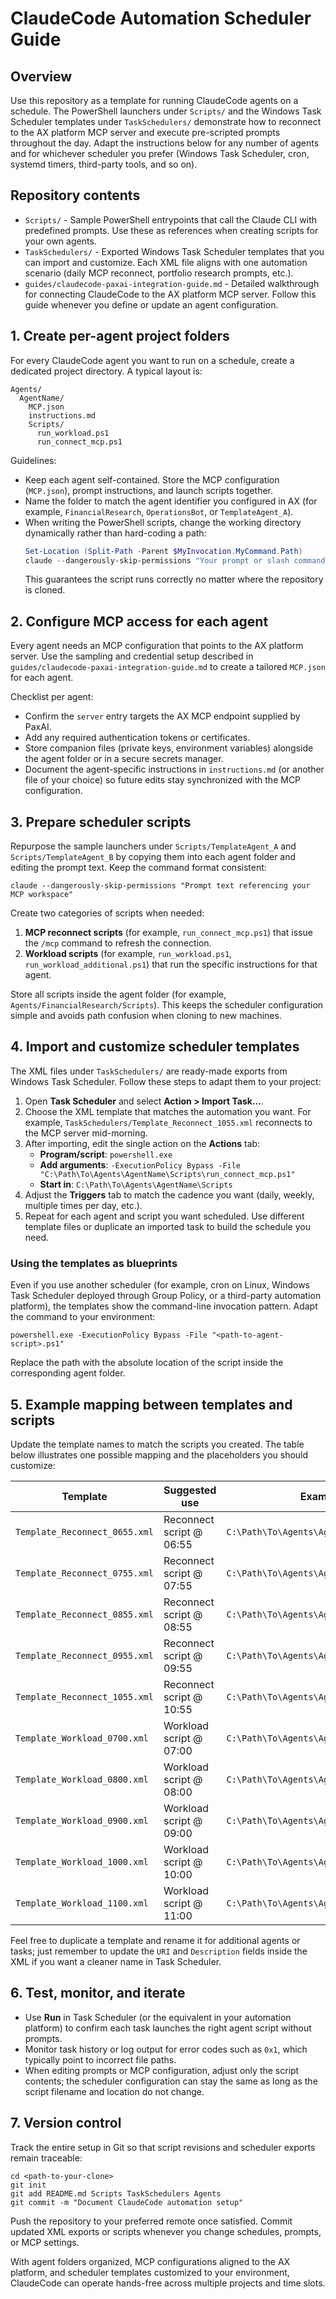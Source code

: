 # ClaudeCode Automation Scheduler Guide

## Overview
Use this repository as a template for running ClaudeCode agents on a schedule. The PowerShell launchers under `Scripts/` and the Windows Task Scheduler templates under `TaskSchedulers/` demonstrate how to reconnect to the AX platform MCP server and execute pre-scripted prompts throughout the day. Adapt the instructions below for any number of agents and for whichever scheduler you prefer (Windows Task Scheduler, cron, systemd timers, third-party tools, and so on).

## Repository contents
- `Scripts/` - Sample PowerShell entrypoints that call the Claude CLI with predefined prompts. Use these as references when creating scripts for your own agents.
- `TaskSchedulers/` - Exported Windows Task Scheduler templates that you can import and customize. Each XML file aligns with one automation scenario (daily MCP reconnect, portfolio research prompts, etc.).
- `guides/claudecode-paxai-integration-guide.md` - Detailed walkthrough for connecting ClaudeCode to the AX platform MCP server. Follow this guide whenever you define or update an agent configuration.

## 1. Create per-agent project folders
For every ClaudeCode agent you want to run on a schedule, create a dedicated project directory. A typical layout is:
```
Agents/
  AgentName/
    MCP.json
    instructions.md
    Scripts/
      run_workload.ps1
      run_connect_mcp.ps1
```

Guidelines:
- Keep each agent self-contained. Store the MCP configuration (`MCP.json`), prompt instructions, and launch scripts together.
- Name the folder to match the agent identifier you configured in AX (for example, `FinancialResearch`, `OperationsBot`, or `TemplateAgent_A`).
- When writing the PowerShell scripts, change the working directory dynamically rather than hard-coding a path:
  ```powershell
  Set-Location (Split-Path -Parent $MyInvocation.MyCommand.Path)
  claude --dangerously-skip-permissions "Your prompt or slash command"
  ```
  This guarantees the script runs correctly no matter where the repository is cloned.

## 2. Configure MCP access for each agent
Every agent needs an MCP configuration that points to the AX platform server. Use the sampling and credential setup described in `guides/claudecode-paxai-integration-guide.md` to create a tailored `MCP.json` for each agent.

Checklist per agent:
- Confirm the `server` entry targets the AX MCP endpoint supplied by PaxAI.
- Add any required authentication tokens or certificates.
- Store companion files (private keys, environment variables) alongside the agent folder or in a secure secrets manager.
- Document the agent-specific instructions in `instructions.md` (or another file of your choice) so future edits stay synchronized with the MCP configuration.

## 3. Prepare scheduler scripts
Repurpose the sample launchers under `Scripts/TemplateAgent_A` and `Scripts/TemplateAgent_B` by copying them into each agent folder and editing the prompt text. Keep the command format consistent:
```
claude --dangerously-skip-permissions "Prompt text referencing your MCP workspace"
```

Create two categories of scripts when needed:
1. **MCP reconnect scripts** (for example, `run_connect_mcp.ps1`) that issue the `/mcp` command to refresh the connection.
2. **Workload scripts** (for example, `run_workload.ps1`, `run_workload_additional.ps1`) that run the specific instructions for that agent.

Store all scripts inside the agent folder (for example, `Agents/FinancialResearch/Scripts`). This keeps the scheduler configuration simple and avoids path confusion when cloning to new machines.

## 4. Import and customize scheduler templates
The XML files under `TaskSchedulers/` are ready-made exports from Windows Task Scheduler. Follow these steps to adapt them to your project:

1. Open **Task Scheduler** and select **Action > Import Task...**.
2. Choose the XML template that matches the automation you want. For example, `TaskSchedulers/Template_Reconnect_1055.xml` reconnects to the MCP server mid-morning.
3. After importing, edit the single action on the **Actions** tab:
   - **Program/script**: `powershell.exe`
   - **Add arguments**: `-ExecutionPolicy Bypass -File "C:\Path\To\Agents\AgentName\Scripts\run_connect_mcp.ps1"`
   - **Start in**: `C:\Path\To\Agents\AgentName\Scripts`
4. Adjust the **Triggers** tab to match the cadence you want (daily, weekly, multiple times per day, etc.).
5. Repeat for each agent and script you want scheduled. Use different template files or duplicate an imported task to build the schedule you need.

### Using the templates as blueprints
Even if you use another scheduler (for example, cron on Linux, Windows Task Scheduler deployed through Group Policy, or a third-party automation platform), the templates show the command-line invocation pattern. Adapt the command to your environment:
```
powershell.exe -ExecutionPolicy Bypass -File "<path-to-agent-script>.ps1"
```
Replace the path with the absolute location of the script inside the corresponding agent folder.

## 5. Example mapping between templates and scripts
Update the template names to match the scripts you created. The table below illustrates one possible mapping and the placeholders you should customize:

| Template | Suggested use | Example script placeholder |
| --- | --- | --- |
| `Template_Reconnect_0655.xml` | Reconnect script @ 06:55 | `C:\Path\To\Agents\AgentName\Scripts\run_connect_mcp.ps1` |
| `Template_Reconnect_0755.xml` | Reconnect script @ 07:55 | `C:\Path\To\Agents\AgentName\Scripts\run_connect_mcp.ps1` |
| `Template_Reconnect_0855.xml` | Reconnect script @ 08:55 | `C:\Path\To\Agents\AgentName\Scripts\run_connect_mcp.ps1` |
| `Template_Reconnect_0955.xml` | Reconnect script @ 09:55 | `C:\Path\To\Agents\AgentName\Scripts\run_connect_mcp.ps1` |
| `Template_Reconnect_1055.xml` | Reconnect script @ 10:55 | `C:\Path\To\Agents\AgentName\Scripts\run_connect_mcp.ps1` |
| `Template_Workload_0700.xml` | Workload script @ 07:00 | `C:\Path\To\Agents\AgentName\Scripts\run_workload.ps1` |
| `Template_Workload_0800.xml` | Workload script @ 08:00 | `C:\Path\To\Agents\AgentName\Scripts\run_workload.ps1` |
| `Template_Workload_0900.xml` | Workload script @ 09:00 | `C:\Path\To\Agents\AgentName\Scripts\run_workload.ps1` |
| `Template_Workload_1000.xml` | Workload script @ 10:00 | `C:\Path\To\Agents\AgentName\Scripts\run_workload.ps1` |
| `Template_Workload_1100.xml` | Workload script @ 11:00 | `C:\Path\To\Agents\AgentName\Scripts\run_workload.ps1` |

Feel free to duplicate a template and rename it for additional agents or tasks; just remember to update the `URI` and `Description` fields inside the XML if you want a cleaner name in Task Scheduler.

## 6. Test, monitor, and iterate
- Use **Run** in Task Scheduler (or the equivalent in your automation platform) to confirm each task launches the right agent script without prompts.
- Monitor task history or log output for error codes such as `0x1`, which typically point to incorrect file paths.
- When editing prompts or MCP configuration, adjust only the script contents; the scheduler configuration can stay the same as long as the script filename and location do not change.

## 7. Version control
Track the entire setup in Git so that script revisions and scheduler exports remain traceable:
```
cd <path-to-your-clone>
git init
git add README.md Scripts TaskSchedulers Agents
git commit -m "Document ClaudeCode automation setup"
```
Push the repository to your preferred remote once satisfied. Commit updated XML exports or scripts whenever you change schedules, prompts, or MCP settings.

With agent folders organized, MCP configurations aligned to the AX platform, and scheduler templates customized to your environment, ClaudeCode can operate hands-free across multiple projects and time slots.













